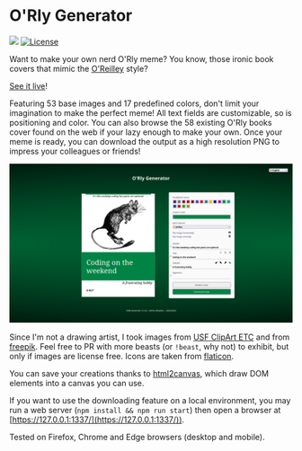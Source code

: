 # O'Rly Generator

![](https://badgen.net/badge/version/1.4.0/blue)
[![License](https://img.shields.io/github/license/ArthurBeaulieu/ORlyGenerator.svg)](https://github.com/ArthurBeaulieu/ORlyGenerator/blob/master/LICENSE.md)

Want to make your own nerd O'Rly meme? You know, those ironic book covers that mimic the [O'Reilley](https://www.oreilly.com/) style?

[See it live](https://arthurbeaulieu.github.io/ORlyGenerator/)!

Featuring 53 base images and 17 predefined colors, don't limit your imagination to make the perfect meme! All text fields are customizable, so is positioning and color. You can also browse the 58 existing O'Rly books cover found on the web if your lazy enough to make your own. Once your meme is ready, you can download the output as a high resolution PNG to impress your colleagues or friends!

<p>
  <img src="/assets/screenshots/demo-1.4.0.png" width="960" alt="orly-generator-screenshot"/>
</p>

Since I'm not a drawing artist, I took images from [USF ClipArt ETC](https://etc.usf.edu/clipart) and from [freepik](https://www.freepik.com/). Feel free to PR with more beasts (or `!beast`, why not) to exhibit, but only if images are license free. Icons are taken from [flaticon](https://www.flaticon.com/).

You can save your creations thanks to [html2canvas](https://html2canvas.hertzen.com/), which draw DOM elements into a canvas you can use.

If you want to use the downloading feature on a local environment, you may run a web server (`npm install && npm run start`) then open a browser at [https://127.0.0.1:1337/](https://127.0.0.1:1337/)).

Tested on Firefox, Chrome and Edge browsers (desktop and mobile).
